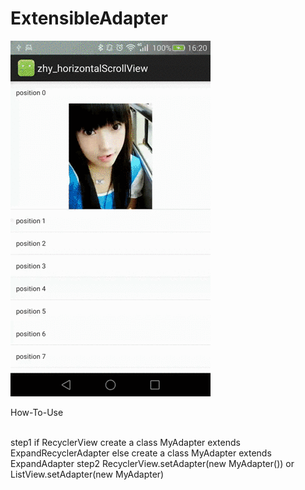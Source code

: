# ExtensibleAdapter
<img src="/readme_res/screen.gif"/>
<P>How-To-Use</P><br/>
<P1>step1</P1>
if RecyclerView
create a class MyAdapter extends ExpandRecyclerAdapter<? extends ExpandRecyclerAdapter.ExpandHolder>
else 
create a class MyAdapter extends ExpandAdapter
<P1>step2</P1>
RecyclerView.setAdapter(new MyAdapter())
or
ListView.setAdapter(new MyAdapter)